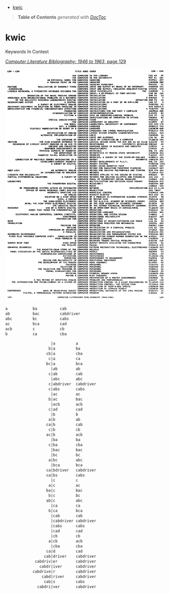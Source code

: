 

- [kwic](#kwic)

> **Table of Contents**  *generated with [DocToc](http://doctoc.herokuapp.com/)*


# kwic
Keywords In Context


[*Computer Literature Bibliography: 1946 to 1963*, page 129](https://books.google.de/books?id=Ig6tEGv6CTAC&dq=computer%20language&pg=PA129#v=onepage&q=computer%20language&f=false)

![*Computer Literature Bibliography: 1946 to 1963*, page 129](https://github.com/loveencounterflow/kwic/raw/master/art/kwic.png)

```
a           ba          cab
ab          bac         cabdriver
abc         bc          cabs
ac          bca         cad
acb         c           cb
b           ca          cba
```

```
                    |a         a
                   b|a         ba
                  cb|a         cba
                   c|a         ca
                  bc|a         bca
                    |ab        ab
                   c|ab        cab
                    |abc       abc
                   c|abdriver  cabdriver
                   c|abs       cabs
                    |ac        ac
                   b|ac        bac
                    |acb       acb
                   c|ad        cad
                    |b         b
                   a|b         ab
                  ca|b         cab
                   c|b         cb
                  ac|b         acb
                    |ba        ba
                   c|ba        cba
                    |bac       bac
                    |bc        bc
                   a|bc        abc
                    |bca       bca
                  ca|bdriver   cabdriver
                  ca|bs        cabs
                    |c         c
                   a|c         ac
                  ba|c         bac
                   b|c         bc
                  ab|c         abc
                    |ca        ca
                   b|ca        bca
                    |cab       cab
                    |cabdriver cabdriver
                    |cabs      cabs
                    |cad       cad
                    |cb        cb
                   a|cb        acb
                    |cba       cba
                  ca|d         cad
                 cab|driver    cabdriver
             cabdriv|er        cabdriver
               cabdr|iver      cabdriver
            cabdrive|r         cabdriver
                cabd|river     cabdriver
                 cab|s         cabs
              cabdri|ver       cabdriver
```












